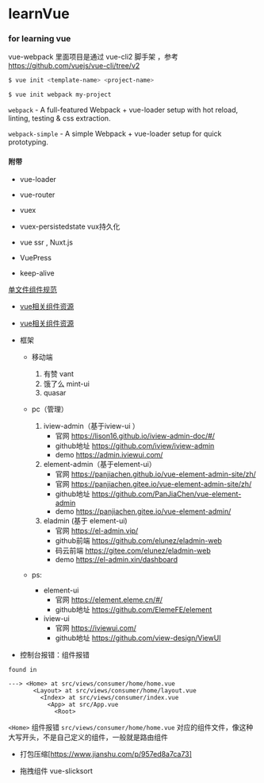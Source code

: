 # learnVue

### for learning vue

vue-webpack 里面项目是通过 vue-cli2 脚手架 ，参考 https://github.com/vuejs/vue-cli/tree/v2

``` bash
$ vue init <template-name> <project-name>
```

``` bash
$ vue init webpack my-project
```

`webpack` - A full-featured Webpack + vue-loader setup with hot reload, linting, testing & css extraction.

`webpack-simple` - A simple Webpack + vue-loader setup for quick prototyping.

#### 附带

* vue-loader

* vue-router
* vuex
* vuex-persistedstate vux持久化
* vue ssr , Nuxt.js

* VuePress

* keep-alive

[单文件组件规范](https://vue-loader.vuejs.org/zh/spec.html)

* [vue相关组件资源](https://github.com/vuejs/awesome-vue)
* [vue相关组件资源](https://www.awesomes.cn/subject/8311014)

* 框架
    
    - 移动端
        1. 有赞 vant
        2. 饿了么 mint-ui
        3. quasar
        
    - pc（管理）
        1. iview-admin（基于iview-ui ）
            * 官网 https://lison16.github.io/iview-admin-doc/#/
            * github地址 https://github.com/iview/iview-admin
            * demo https://admin.iviewui.com/
        2. element-admin（基于element-ui）
            * 官网 https://panjiachen.github.io/vue-element-admin-site/zh/
            * 官网 https://panjiachen.gitee.io/vue-element-admin-site/zh/
            * github地址 https://github.com/PanJiaChen/vue-element-admin
            * demo https://panjiachen.gitee.io/vue-element-admin/
        3. eladmin (基于 element-ui)
            * 官网 https://el-admin.vip/
            * github前端 https://github.com/elunez/eladmin-web
            * 码云前端 https://gitee.com/elunez/eladmin-web
            * demo https://el-admin.xin/dashboard

    - ps: 
        * element-ui
            - 官网 https://element.eleme.cn/#/
            - github地址 https://github.com/ElemeFE/element
        * iview-ui
            - 官网 https://iviewui.com/
            - github地址 https://github.com/view-design/ViewUI


* 控制台报错：组件报错
```
found in

---> <Home> at src/views/consumer/home/home.vue
       <Layout> at src/views/consumer/home/layout.vue
         <Index> at src/views/consumer/index.vue
           <App> at src/App.vue
             <Root>
```
`<Home>` 组件报错 `src/views/consumer/home/home.vue` 对应的组件文件，像这种大写开头，不是自己定义的组件，一般就是路由组件

* 打包压缩[https://www.jianshu.com/p/957ed8a7ca73]

* 拖拽组件 vue-slicksort
